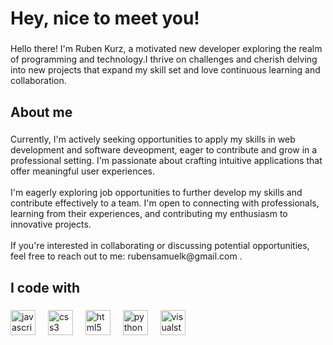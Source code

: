 <h1 align="left">Hey, nice to meet you!</h1>

###

<p align="left">Hello there! I'm Ruben Kurz, a motivated new developer exploring the realm of programming and technology.I thrive on challenges and cherish delving into new projects that expand my skill set and love continuous learning and collaboration.</p>

###

<h2 align="left">About me</h2>

###

<p align="left">Currently, I'm actively seeking opportunities to apply my skills in web development and software deveopment, eager to contribute and grow in a professional setting. I'm passionate about crafting intuitive applications that offer meaningful user experiences.<br><br>I'm eagerly exploring job opportunities to further develop my skills and contribute effectively to a team. I'm open to connecting with professionals, learning from their experiences, and contributing my enthusiasm to innovative projects.<br><br> If you're interested in collaborating or discussing potential opportunities, feel free to reach out to me: rubensamuelk@gmail.com .</p>

###

<h2 align="left">I code with</h2>

###

<div align="left">
  <img src="https://cdn.jsdelivr.net/gh/devicons/devicon/icons/javascript/javascript-original.svg" height="40" alt="javascript logo"  />
  <img width="12" />
  <img src="https://cdn.jsdelivr.net/gh/devicons/devicon/icons/css3/css3-original.svg" height="40" alt="css3 logo"  />
  <img width="12" />
  <img src="https://cdn.jsdelivr.net/gh/devicons/devicon/icons/html5/html5-original.svg" height="40" alt="html5 logo"  />
  <img width="12" />
  <img src="https://cdn.jsdelivr.net/gh/devicons/devicon/icons/python/python-original.svg" height="40" alt="python logo"  />
  <img width="12" />
  <img src="https://cdn.jsdelivr.net/gh/devicons/devicon/icons/visualstudio/visualstudio-plain.svg" height="40" alt="visualstudio logo"  />
</div>

###
